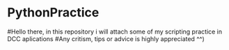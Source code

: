 # PythonPractice
#Hello there, in this repository i will attach some of my scripting practice in DCC aplications
#Any critism, tips or advice is highly appreciated ^^)
